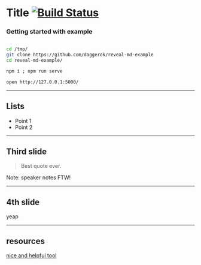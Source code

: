 # Title [![Build Status](https://travis-ci.org/daggerok/reveal-md-example.svg?branch=master)](https://travis-ci.org/daggerok/reveal-md-example)

### Getting started with example

```bash

cd /tmp/
git clone https://github.com/daggerok/reveal-md-example
cd reveal-md-example/

npm i ; npm run serve

open http://127.0.0.1:5000/

```

---

## Lists

* Point 1
* Point 2

---

## Third slide

> Best quote ever.

Note: speaker notes FTW!

---

## 4th slide

yeap

---

## resources

[nice and helpful tool](https://github.com/webpro/reveal-md)
